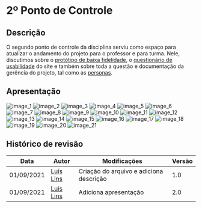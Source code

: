# 2º Ponto de Controle

## Descrição
O segundo ponto de controle da disciplina serviu como espaço para atualizar o andamento do projeto para o professor e para turma. Nele, discutimos sobre o [protótipo de baixa fidelidade](../project/low-prototype.md), o [questionário de usabilidade](../project/surveys/survey-01.md) do site e também sobre toda a questão e documentação da gerência do projeto, tal como as [personas](../project/personas.md).

## Apresentação

![image_1](../assets/releases/release-1/release-1-01.jpg)
![image_2](../assets/releases/release-1/release-1-02.jpg)
![image_3](../assets/releases/release-1/release-1-03.jpg)
![image_4](../assets/releases/release-1/release-1-04.jpg)
![image_5](../assets/releases/release-1/release-1-05.jpg)
![image_6](../assets/releases/release-1/release-1-06.jpg)
![image_7](../assets/releases/release-1/release-1-07.jpg)
![image_8](../assets/releases/release-1/release-1-08.jpg)
![image_9](../assets/releases/release-1/release-1-09.jpg)
![image_10](../assets/releases/release-1/release-1-10.jpg)
![image_11](../assets/releases/release-1/release-1-11.jpg)
![image_12](../assets/releases/release-1/release-1-12.jpg)
![image_13](../assets/releases/release-1/release-1-13.jpg)
![image_14](../assets/releases/release-1/release-1-14.jpg)
![image_15](../assets/releases/release-1/release-1-15.jpg)
![image_16](../assets/releases/release-1/release-1-16.jpg)
![image_17](../assets/releases/release-1/release-1-17.jpg)
![image_18](../assets/releases/release-1/release-1-18.jpg)
![image_19](../assets/releases/release-1/release-1-19.jpg)
![image_20](../assets/releases/release-1/release-1-20.jpg)
![image_21](../assets/releases/release-1/release-1-21.jpg)

## Histórico de revisão

| Data | Autor | Modificações | Versão |
| ---- | ----- | ------------ | ------ |
| 01/09/2021 | [Luís Lins](https://github.com/luisgaboardi) | Criação do arquivo e adiciona descrição | 1.0 |
| 01/09/2021 | [Luís Lins](https://github.com/luisgaboardi) | Adiciona apresentação | 2.0 |